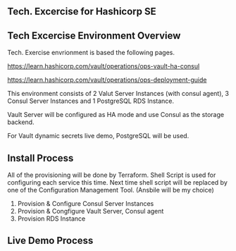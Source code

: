 ## Tech. Excercise for Hashicorp SE


## Tech Excercise Environment Overview
Tech. Exercise envrionment is based the following pages.

https://learn.hashicorp.com/vault/operations/ops-vault-ha-consul

https://learn.hashicorp.com/vault/operations/ops-deployment-guide

This environment consists of 2 Valut Server Instances (with consul agent), 3 Consul Server Instances and 1 PostgreSQL RDS Instance.

Vault Server will be configured as HA mode and use Consul as the storage backend.

For Vault dynamic secrets live demo, PostgreSQL will be used.


## Install Process
All of the provisioning will be done by Terraform. Shell Script is used for configuring each service this time.
Next time shell script will be replaced by one of the Configuration Management Tool. (Ansbile will be my choice)

1. Provision & Configure Consul Server Instances
2. Provision & Congfigure Vault Server, Consul agent
3. Provision RDS Instance

## Live Demo Process

